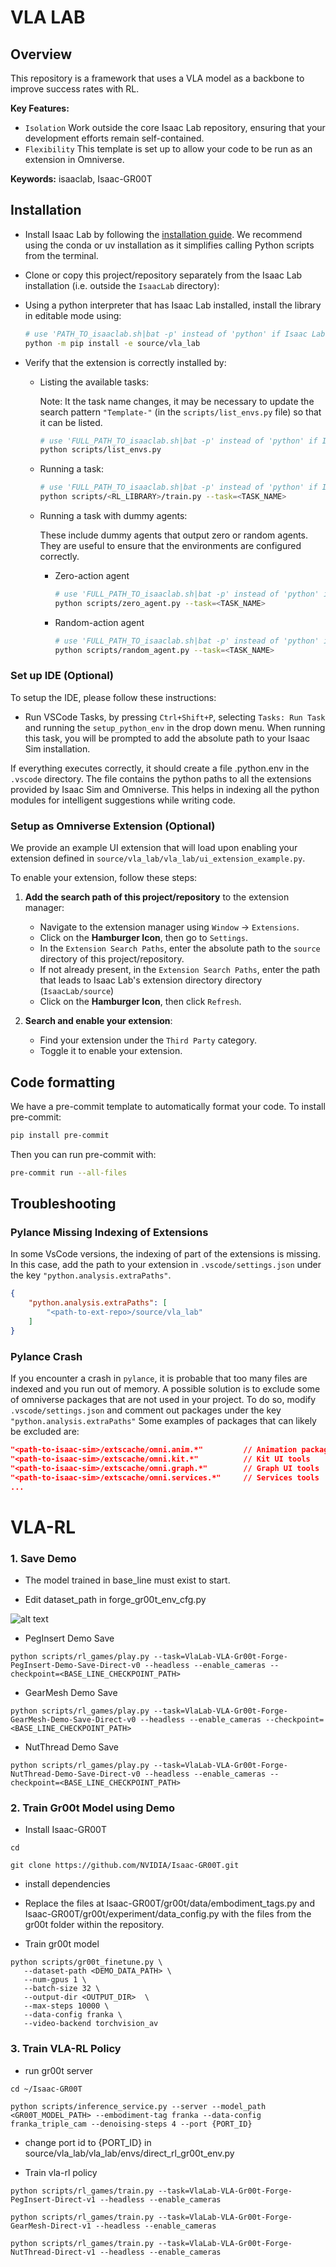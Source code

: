# VLA LAB

## Overview

This repository is a framework that uses a VLA model as a backbone to improve success rates with RL.

**Key Features:**

- `Isolation` Work outside the core Isaac Lab repository, ensuring that your development efforts remain self-contained.
- `Flexibility` This template is set up to allow your code to be run as an extension in Omniverse.

**Keywords:** isaaclab, Isaac-GR00T

## Installation

- Install Isaac Lab by following the [installation guide](https://isaac-sim.github.io/IsaacLab/main/source/setup/installation/index.html).
  We recommend using the conda or uv installation as it simplifies calling Python scripts from the terminal.

- Clone or copy this project/repository separately from the Isaac Lab installation (i.e. outside the `IsaacLab` directory):

- Using a python interpreter that has Isaac Lab installed, install the library in editable mode using:

    ```bash
    # use 'PATH_TO_isaaclab.sh|bat -p' instead of 'python' if Isaac Lab is not installed in Python venv or conda
    python -m pip install -e source/vla_lab

- Verify that the extension is correctly installed by:

    - Listing the available tasks:

        Note: It the task name changes, it may be necessary to update the search pattern `"Template-"`
        (in the `scripts/list_envs.py` file) so that it can be listed.

        ```bash
        # use 'FULL_PATH_TO_isaaclab.sh|bat -p' instead of 'python' if Isaac Lab is not installed in Python venv or conda
        python scripts/list_envs.py
        ```

    - Running a task:

        ```bash
        # use 'FULL_PATH_TO_isaaclab.sh|bat -p' instead of 'python' if Isaac Lab is not installed in Python venv or conda
        python scripts/<RL_LIBRARY>/train.py --task=<TASK_NAME>
        ```

    - Running a task with dummy agents:

        These include dummy agents that output zero or random agents. They are useful to ensure that the environments are configured correctly.

        - Zero-action agent

            ```bash
            # use 'FULL_PATH_TO_isaaclab.sh|bat -p' instead of 'python' if Isaac Lab is not installed in Python venv or conda
            python scripts/zero_agent.py --task=<TASK_NAME>
            ```
        - Random-action agent

            ```bash
            # use 'FULL_PATH_TO_isaaclab.sh|bat -p' instead of 'python' if Isaac Lab is not installed in Python venv or conda
            python scripts/random_agent.py --task=<TASK_NAME>
            ```

### Set up IDE (Optional)

To setup the IDE, please follow these instructions:

- Run VSCode Tasks, by pressing `Ctrl+Shift+P`, selecting `Tasks: Run Task` and running the `setup_python_env` in the drop down menu.
  When running this task, you will be prompted to add the absolute path to your Isaac Sim installation.

If everything executes correctly, it should create a file .python.env in the `.vscode` directory.
The file contains the python paths to all the extensions provided by Isaac Sim and Omniverse.
This helps in indexing all the python modules for intelligent suggestions while writing code.

### Setup as Omniverse Extension (Optional)

We provide an example UI extension that will load upon enabling your extension defined in `source/vla_lab/vla_lab/ui_extension_example.py`.

To enable your extension, follow these steps:

1. **Add the search path of this project/repository** to the extension manager:
    - Navigate to the extension manager using `Window` -> `Extensions`.
    - Click on the **Hamburger Icon**, then go to `Settings`.
    - In the `Extension Search Paths`, enter the absolute path to the `source` directory of this project/repository.
    - If not already present, in the `Extension Search Paths`, enter the path that leads to Isaac Lab's extension directory directory (`IsaacLab/source`)
    - Click on the **Hamburger Icon**, then click `Refresh`.

2. **Search and enable your extension**:
    - Find your extension under the `Third Party` category.
    - Toggle it to enable your extension.

## Code formatting

We have a pre-commit template to automatically format your code.
To install pre-commit:

```bash
pip install pre-commit
```

Then you can run pre-commit with:

```bash
pre-commit run --all-files
```

## Troubleshooting

### Pylance Missing Indexing of Extensions

In some VsCode versions, the indexing of part of the extensions is missing.
In this case, add the path to your extension in `.vscode/settings.json` under the key `"python.analysis.extraPaths"`.

```json
{
    "python.analysis.extraPaths": [
        "<path-to-ext-repo>/source/vla_lab"
    ]
}
```

### Pylance Crash

If you encounter a crash in `pylance`, it is probable that too many files are indexed and you run out of memory.
A possible solution is to exclude some of omniverse packages that are not used in your project.
To do so, modify `.vscode/settings.json` and comment out packages under the key `"python.analysis.extraPaths"`
Some examples of packages that can likely be excluded are:

```json
"<path-to-isaac-sim>/extscache/omni.anim.*"         // Animation packages
"<path-to-isaac-sim>/extscache/omni.kit.*"          // Kit UI tools
"<path-to-isaac-sim>/extscache/omni.graph.*"        // Graph UI tools
"<path-to-isaac-sim>/extscache/omni.services.*"     // Services tools
...
```




# VLA-RL

### 1. Save Demo

- The model trained in base_line must exist to start.

- Edit dataset_path in forge_gr00t_env_cfg.py

![alt text](gr00t/image.png)

- PegInsert Demo Save
```
python scripts/rl_games/play.py --task=VlaLab-VLA-Gr00t-Forge-PegInsert-Demo-Save-Direct-v0 --headless --enable_cameras --checkpoint=<BASE_LINE_CHECKPOINT_PATH>
```

- GearMesh Demo Save
```
python scripts/rl_games/play.py --task=VlaLab-VLA-Gr00t-Forge-GearMesh-Demo-Save-Direct-v0 --headless --enable_cameras --checkpoint=<BASE_LINE_CHECKPOINT_PATH>
```

- NutThread Demo Save
```
python scripts/rl_games/play.py --task=VlaLab-VLA-Gr00t-Forge-NutThread-Demo-Save-Direct-v0 --headless --enable_cameras --checkpoint=<BASE_LINE_CHECKPOINT_PATH>
```


### 2. Train Gr00t Model using Demo

- Install Isaac-GR00T

```
cd 

git clone https://github.com/NVIDIA/Isaac-GR00T.git
```

- install dependencies


- Replace the files at Isaac-GR00T/gr00t/data/embodiment_tags.py and Isaac-GR00T/gr00t/experiment/data_config.py with the files from the gr00t folder within the repository.

- Train gr00t model

```
python scripts/gr00t_finetune.py \
   --dataset-path <DEMO_DATA_PATH> \
   --num-gpus 1 \
   --batch-size 32 \
   --output-dir <OUTPUT_DIR>  \
   --max-steps 10000 \
   --data-config franka \
   --video-backend torchvision_av
```


### 3. Train VLA-RL Policy

- run gr00t server

```
cd ~/Isaac-GR00T

python scripts/inference_service.py --server --model_path <GR00T_MODEL_PATH> --embodiment-tag franka --data-config franka_triple_cam --denoising-steps 4 --port {PORT_ID}
```

- change port id to {PORT_ID} in source/vla_lab/vla_lab/envs/direct_rl_gr00t_env.py

- Train vla-rl policy

```
python scripts/rl_games/train.py --task=VlaLab-VLA-Gr00t-Forge-PegInsert-Direct-v1 --headless --enable_cameras
```

```
python scripts/rl_games/train.py --task=VlaLab-VLA-Gr00t-Forge-GearMesh-Direct-v1 --headless --enable_cameras
```

```
python scripts/rl_games/train.py --task=VlaLab-VLA-Gr00t-Forge-NutThread-Direct-v1 --headless --enable_cameras
```